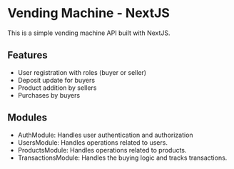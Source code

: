 # Vending Machine - NextJS

This is a simple vending machine API built with NextJS.

## Features

- User registration with roles (buyer or seller)
- Deposit update for buyers
- Product addition by sellers
- Purchases by buyers 

## Modules

- AuthModule: Handles user authentication and authorization
- UsersModule: Handles operations related to users.
- ProductsModule: Handles operations related to products.
- TransactionsModule: Handles the buying logic and tracks transactions.

